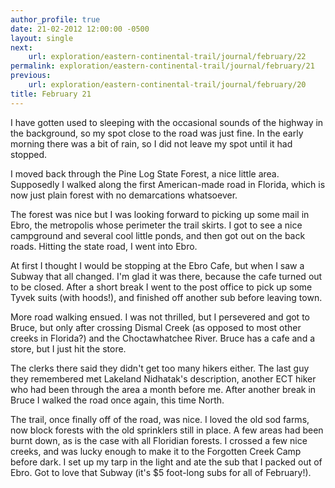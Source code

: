 ```yaml
---
author_profile: true
date: 21-02-2012 12:00:00 -0500
layout: single
next:
    url: exploration/eastern-continental-trail/journal/february/22
permalink: exploration/eastern-continental-trail/journal/february/21
previous:
    url: exploration/eastern-continental-trail/journal/february/20
title: February 21
---
```

I have gotten used to sleeping with the occasional sounds of the highway in the background, so my spot close to the road was just fine. In the early morning there was a bit of rain, so I did not leave my spot until it had stopped.

I moved back through the Pine Log State Forest, a nice little area. Supposedly I walked along the first American-made road in Florida, which is now just plain forest with no demarcations whatsoever.

The forest was nice but I was looking forward to picking up some mail in Ebro, the metropolis whose perimeter the trail skirts. I got to see a nice campground and several cool little ponds, and then got out on the back roads. Hitting the state road, I went into Ebro.

At first I thought I would be stopping at the Ebro Cafe, but when I saw a Subway that all changed. I'm glad it was there, because the cafe turned out to be closed. After a short break I went to the post office to pick up some Tyvek suits (with hoods!), and finished off another sub before leaving town.

More road walking ensued. I was not thrilled, but I persevered and got to Bruce, but only after crossing Dismal Creek (as opposed to most other creeks in Florida?) and the Choctawhatchee River. Bruce has a cafe and a store, but I just hit the store.

The clerks there said they didn't get too many hikers either. The last guy they remembered met Lakeland Nidhatak's description, another ECT hiker who had been through the area a month before me. After another break in Bruce I walked the road once again, this time North.

The trail, once finally off of the road, was nice. I loved the old sod farms, now block forests with the old sprinklers still in place. A few areas had been burnt down, as is the case with all Floridian forests. I crossed a few nice creeks, and was lucky enough to make it to the Forgotten Creek Camp before dark. I set up my tarp in the light and ate the sub that I packed out of Ebro. Got to love that Subway (it's $5 foot-long subs for all of February!).